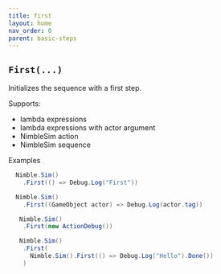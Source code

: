 ```yaml
---
title: first
layout: home
nav_order: 0
parent: basic-steps
---
```


## `First(...)`

Initializes the sequence with a first step.

Supports:

  - lambda expressions
  - lambda expressions with actor argument
  - NimbleSim action
  - NimbleSim sequence

Examples

```csharp
  Nimble.Sim()
    .First(() => Debug.Log("First"))
```

```csharp
  Nimble.Sim()
    .First((GameObject actor) => Debug.Log(actor.tag))
```

```csharp
   Nimble.Sim()
    .First(new ActionDebug())
```

```csharp
   Nimble.Sim()
    .First(
      Nimble.Sim().First(() => Debug.Log("Hello").Done())
    )
```